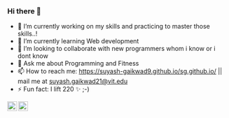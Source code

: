 ### Hi there 👋


- 🔭 I’m currently working on my skills and practicing to master those skills..!
- 🌱 I’m currently learning Web development
- 👯 I’m looking to collaborate with new programmers whom i know or i dont know
- 💬 Ask me about Programming and Fitness
- 📫 How to reach me: https://suyash-gaikwad9.github.io/sg.github.io/  || mail me at suyash.gaikwad21@vit.edu
- ⚡ Fun fact: I lift 220 ✨ ;-)



<a href="https://www.instagram.com/_gandharvaa_/">
  <img align="left" alt="Suyash's Instagram" width="22px" src="https://raw.githubusercontent.com/hussainweb/hussainweb/main/icons/instagram.png" />
</a>

<a href="https://www.linkedin.com/in/suyash-gaikwad-46178822a/">
  <img align="left" alt="Suyash's LinkedIN" width="22px" src="https://raw.githubusercontent.com/peterthehan/peterthehan/master/assets/linkedin.svg" />
</a>
